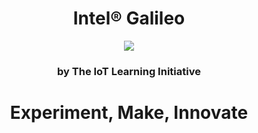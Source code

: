<h1><center>Intel® Galileo</center></h1>

<center><img src="http://www.ti.com/lsds/media/images/wireless_connectivity/50BillionThings.png"></center>

<h3><center>by The IoT Learning Initiative</center></h3>

<center><h1><b>Experiment, Make, Innovate</b></h1></center>